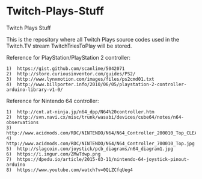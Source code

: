 # Twitch-Plays-Stuff
Twitch Plays Stuff

This is the repository where all Twitch Plays source codes used in the Twitch.TV stream TwitchTriesToPlay will be stored.

Reference for PlayStation/PlayStation 2 controller:

	1)	https://gist.github.com/scanlime/5042071
	2)	http://store.curiousinventor.com/guides/PS2/
	3)	http://www.lynxmotion.com/images/files/ps2cmd01.txt
	4)	http://www.billporter.info/2010/06/05/playstation-2-controller-arduino-library-v1-0/

Reference for Nintendo 64 controller:

	1)	http://cnt.at-ninja.jp/n64_dpp/N64%20controller.htm
	2)	http://svn.navi.cx/misc/trunk/wasabi/devices/cube64/notes/n64-observations
	3)	http://www.acidmods.com/RDC/NINTENDO/N64/N64_Controller_200010_Top_CLEAN.jpg
	4)	http://www.acidmods.com/RDC/NINTENDO/N64/N64_Controller_700010_Top.jpg
	5)	http://slagcoin.com/joystick/pcb_diagrams/n64_diagram1.jpg
	6)	https://i.imgur.com/ZMwTdwp.png
	7)	https://dpedu.io/article/2015-03-11/nintendo-64-joystick-pinout-arduino
	8)	https://www.youtube.com/watch?v=0QLZCfqUeg4
